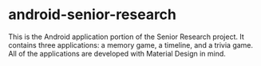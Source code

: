 # android-senior-research
This is the Android application portion of the Senior Research project. It contains three applications: a memory game, a timeline, and a trivia game. All of the applications are developed with Material Design in mind.
